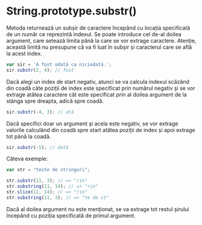 # String.prototype.substr()

Metoda returnează un subșir de caractere începând cu locația specificată de un număr ce reprezintă indexul. Se poate introduce cel de-al doilea argument, care setează limita până la care se vor extrage caractere. Atenție, această limită nu presupune că va fi luat în subșir și caracterul care se află la acest index.

```javascript
var sir = 'A fost odată ca niciodată.';
sir.substr(2, 4); // fost
```

Dacă alegi un index de start negativ, atunci se va calcula indexul scăzând din coadă câte poziții de index este specificat prin numărul negativ și se vor extrage atâtea caractere cât este specificat prin al doilea argument de la stânga spre dreapta, adică spre coadă.

```javascript
sir.substr(-4, 3); // ată
```

Dacă specifici doar un argument și acela este negativ, se vor extrage valorile calculând din coadă spre start atâtea poziții de index și apoi extrage tot până la coadă.

```javascript
sir.substr(-5); // dată
```

Câteva exemple:


```javascript
var str = "teste de stringuri";

str.substr(11, 3); // => "rin"
str.substring(11, 14); // => "rin"
str.slice(11, 14); // => "rin"
str.substring(11, 3); // => "te de st"
```

Dacă al doilea argument nu este menționat, se va extrage tot restul șirului începând cu poziția specificată de primul argument.
